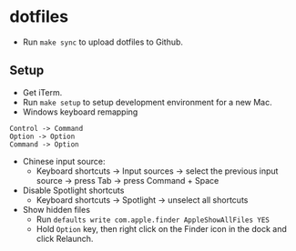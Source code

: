 # dotfiles

* Run `make sync` to upload dotfiles to Github.

## Setup

* Get iTerm.
* Run `make setup` to setup development environment for a new Mac.
* Windows keyboard remapping

```
Control -> Command
Option -> Option
Command -> Option
```
* Chinese input source:
  * Keyboard shortcuts -> Input sources -> select the previous input source -> press Tab -> press Command + Space
* Disable Spotlight shortcuts
  * Keyboard shortcuts -> Spotlight -> unselect all shortcuts
* Show hidden files
  * Run `defaults write com.apple.finder AppleShowAllFiles YES`
  * Hold `Option` key, then right click on the Finder icon in the dock and click Relaunch.
